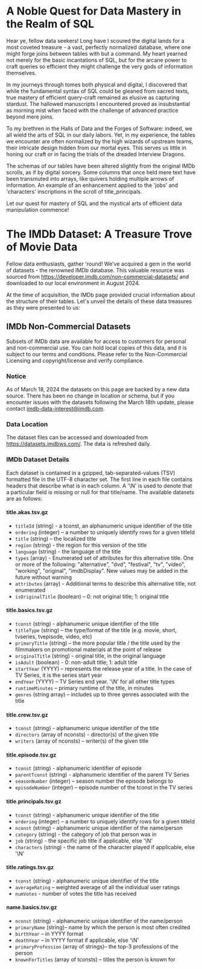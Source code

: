 # A Noble Quest for Data Mastery in the Realm of SQL

Hear ye, fellow data seekers! Long have I scoured the digital lands for a most coveted treasure - a vast, perfectly normalized database, where one might forge joins between tables with but a command. My heart yearned not merely for the basic incantations of SQL, but for the arcane power to craft queries so efficient they might challenge the very gods of information themselves.

In my journeys through tomes both physical and digital, I discovered that while the fundamental syntax of SQL could be gleaned from sacred texts, true mastery of efficient query-craft remained as elusive as capturing stardust. The hallowed manuscripts I encountered proved as insubstantial as morning mist when faced with the challenge of advanced practice beyond mere joins.

To my brethren in the Halls of Data and the Forges of Software: indeed, we all wield the arts of SQL in our daily labors. Yet, in my experience, the tables we encounter are often normalized by the high wizards of upstream teams, their intricate design hidden from our mortal eyes. This serves us little in honing our craft or in facing the trials of the dreaded Interview Dragons.

The schemas of our tables have been altered slightly from the original IMDb scrolls, as if by digital sorcery. Some columns that once held mere text have been transmuted into arrays, like quivers holding multiple arrows of information. An example of an enhancement applied to the 'jobs' and 'characters' inscriptions in the scroll of title_principals.

Let our quest for mastery of SQL and the mystical arts of efficient data manipulation commence!

# The IMDb Dataset: A Treasure Trove of Movie Data

Fellow data enthusiasts, gather 'round! We've acquired a gem in the world of datasets - the renowned IMDb database. This valuable resource was sourced from https://developer.imdb.com/non-commercial-datasets/ and downloaded to our local environment in August 2024.

At the time of acquisition, the IMDb page provided crucial information about the structure of their tables. Let's unveil the details of these data treasures as they were presented to us:

## IMDb Non-Commercial Datasets

Subsets of IMDb data are available for access to customers for personal and non-commercial use. You can hold local copies of this data, and it is subject to our terms and conditions. Please refer to the Non-Commercial Licensing and copyright/license and verify compliance.

### Notice

As of March 18, 2024 the datasets on this page are backed by a new data source. There has been no change in location or schema, but if you encounter issues with the datasets following the March 18th update, please contact imdb-data-interest@imdb.com.

### Data Location

The dataset files can be accessed and downloaded from https://datasets.imdbws.com/. The data is refreshed daily.

### IMDb Dataset Details

Each dataset is contained in a gzipped, tab-separated-values (TSV) formatted file in the UTF-8 character set. The first line in each file contains headers that describe what is in each column. A '\N' is used to denote that a particular field is missing or null for that title/name. The available datasets are as follows:

#### title.akas.tsv.gz

- `titleId` (string) - a tconst, an alphanumeric unique identifier of the title
- `ordering` (integer) – a number to uniquely identify rows for a given titleId
- `title` (string) – the localized title
- `region` (string) - the region for this version of the title
- `language` (string) - the language of the title
- `types` (array) - Enumerated set of attributes for this alternative title. One or more of the following: "alternative", "dvd", "festival", "tv", "video", "working", "original", "imdbDisplay". New values may be added in the future without warning
- `attributes` (array) - Additional terms to describe this alternative title, not enumerated
- `isOriginalTitle` (boolean) – 0: not original title; 1: original title

#### title.basics.tsv.gz

- `tconst` (string) - alphanumeric unique identifier of the title
- `titleType` (string) – the type/format of the title (e.g. movie, short, tvseries, tvepisode, video, etc)
- `primaryTitle` (string) – the more popular title / the title used by the filmmakers on promotional materials at the point of release
- `originalTitle` (string) - original title, in the original language
- `isAdult` (boolean) - 0: non-adult title; 1: adult title
- `startYear` (YYYY) – represents the release year of a title. In the case of TV Series, it is the series start year
- `endYear` (YYYY) – TV Series end year. '\N' for all other title types
- `runtimeMinutes` – primary runtime of the title, in minutes
- `genres` (string array) – includes up to three genres associated with the title

#### title.crew.tsv.gz

- `tconst` (string) - alphanumeric unique identifier of the title
- `directors` (array of nconsts) - director(s) of the given title
- `writers` (array of nconsts) – writer(s) of the given title

#### title.episode.tsv.gz

- `tconst` (string) - alphanumeric identifier of episode
- `parentTconst` (string) - alphanumeric identifier of the parent TV Series
- `seasonNumber` (integer) – season number the episode belongs to
- `episodeNumber` (integer) – episode number of the tconst in the TV series

#### title.principals.tsv.gz

- `tconst` (string) - alphanumeric unique identifier of the title
- `ordering` (integer) – a number to uniquely identify rows for a given titleId
- `nconst` (string) - alphanumeric unique identifier of the name/person
- `category` (string) - the category of job that person was in
- `job` (string) - the specific job title if applicable, else '\N'
- `characters` (string) - the name of the character played if applicable, else '\N'

#### title.ratings.tsv.gz

- `tconst` (string) - alphanumeric unique identifier of the title
- `averageRating` – weighted average of all the individual user ratings
- `numVotes` - number of votes the title has received

#### name.basics.tsv.gz

- `nconst` (string) - alphanumeric unique identifier of the name/person
- `primaryName` (string)– name by which the person is most often credited
- `birthYear` – in YYYY format
- `deathYear` – in YYYY format if applicable, else '\N'
- `primaryProfession` (array of strings)– the top-3 professions of the person
- `knownForTitles` (array of tconsts) – titles the person is known for

